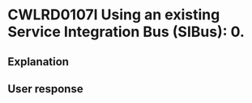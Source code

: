 # CWLRD0107I Using an existing Service Integration Bus (SIBus): 0.

## Explanation

## User response